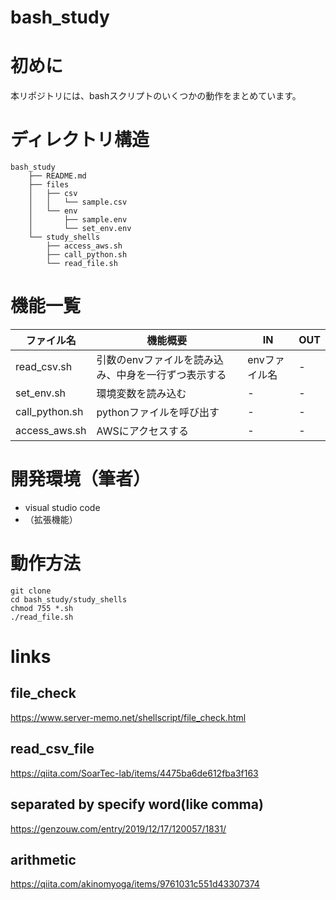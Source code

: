 # bash_study
# 初めに
本リポジトリには、bashスクリプトのいくつかの動作をまとめています。

# ディレクトリ構造
~~~
bash_study
    ├── README.md
    ├── files
    │   ├── csv
    │   │   └── sample.csv
    │   └── env
    │       ├── sample.env
    │       └── set_env.env
    └── study_shells
        ├── access_aws.sh
        ├── call_python.sh
        └── read_file.sh
~~~

# 機能一覧
| ファイル名 | 機能概要 | IN | OUT |
| ---- | ---- | ---- | ---- |
| read_csv.sh | 引数のenvファイルを読み込み、中身を一行ずつ表示する  | envファイル名 | - |
| set_env.sh | 環境変数を読み込む | - | - |
| call_python.sh | pythonファイルを呼び出す | - | - |
| access_aws.sh | AWSにアクセスする | - | - |


# 開発環境（筆者）
- visual studio code
- （拡張機能）


# 動作方法
``` linux
git clone 
cd bash_study/study_shells
chmod 755 *.sh
./read_file.sh
```


# links
## file_check
https://www.server-memo.net/shellscript/file_check.html

## read_csv_file
https://qiita.com/SoarTec-lab/items/4475ba6de612fba3f163

## separated by specify word(like comma)
https://genzouw.com/entry/2019/12/17/120057/1831/

## arithmetic
https://qiita.com/akinomyoga/items/9761031c551d43307374

#